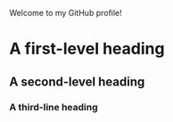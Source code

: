 Welcome to my GitHub profile!
# A first-level heading
## A second-level heading
### A third-line heading

